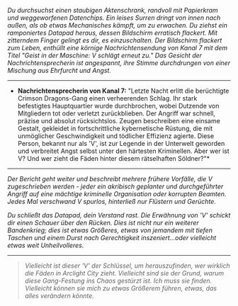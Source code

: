 _Du durchsuchst einen staubigen Aktenschrank, randvoll mit Papierkram und weggeworfenen Datenchips. Ein leises Surren dringt von innen nach außen, als ob etwas Mechanisches kämpft, um zu erwachen. Du ziehst ein ramponiertes Datapad heraus, dessen Bildschirm erratisch flackert. Mit zitterndem Finger gelingt es dir, es einzuschalten. Der Bildschirm flackert zum Leben, enthüllt eine körnige Nachrichtensendung von Kanal 7 mit dem Titel "Geist in der Maschine: V schlägt erneut zu." Das Gesicht der Nachrichtensprecherin ist angespannt, ihre Stimme durchdrungen von einer Mischung aus Ehrfurcht und Angst._

---

- **Nachrichtensprecherin von Kanal 7:** "Letzte Nacht erlitt die berüchtigte Crimson Dragons-Gang einen verheerenden Schlag. Ihr stark befestigtes Hauptquartier wurde durchbrochen, wobei Dutzende von Mitgliedern tot oder verletzt zurückblieben. Der Angriff war schnell, präzise und absolut rücksichtslos. Zeugen beschreiben eine einsame Gestalt, gekleidet in fortschrittliche kybernetische Rüstung, die mit unmöglicher Geschwindigkeit und tödlicher Effizienz agierte. Diese Person, bekannt nur als 'V', ist zur Legende in der Unterwelt geworden und verbreitet Angst selbst unter den härtesten Kriminellen. Aber wer ist V? Und wer zieht die Fäden hinter diesem rätselhaften Söldner?"\*

---

_Der Bericht geht weiter und beschreibt mehrere frühere Vorfälle, die V zugeschrieben werden - jeder ein akribisch geplanter und durchgeführter Angriff auf eine mächtige kriminelle Organisation oder korrupten Beamten. Jedes Mal verschwand V spurlos, hinterließ nur Flüstern und Gerüchte._

_Du schließt das Datapad, dein Verstand rast. Die Erwähnung von 'V' schickt dir einen Schauer über den Rücken. Dies ist nicht nur ein weiterer Bandenkrieg; dies ist etwas Größeres, etwas von jemandem mit tiefen Taschen und einem Durst nach Gerechtigkeit inszeniert...oder vielleicht etwas weit Unheilvolleres._

---

> _Vielleicht ist dieser 'V' der Schlüssel, um herauszufinden, wer wirklich die Fäden in Arclight City zieht. Vielleicht sind sie der Grund, warum diese Gang-Festung ins Chaos gestürzt ist. Ich muss sie finden. Vielleicht können sie mich zu etwas Größerem führen, etwas, das alles verändern könnte._
